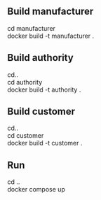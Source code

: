 ## Build manufacturer

cd manufacturer\
docker build -t manufacturer .

## Build authority

cd..\
cd authority\
docker build -t authority .

## Build customer

cd..\
cd customer\
docker build -t customer .

## Run

cd ..\
docker compose up
